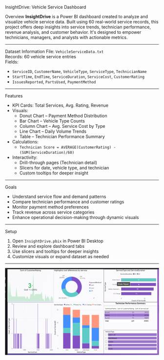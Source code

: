   InsightDrive: Vehicle Service Dashboard

  Overview
**InsightDrive** is a Power BI dashboard created to analyze and visualize vehicle service data. Built using 60 real-world service records, this project offers deep insights into service trends, technician performance, revenue analysis, and customer behavior. It's designed to empower technicians, managers, and analysts with actionable metrics.

---

  Dataset Information
File: `VehicleServiceData.txt`  
Records: 60 vehicle service entries  
Fields:
- `ServiceID`, `CustomerName`, `VehicleType`, `ServiceType`, `TechnicianName`
- `StartTime`, `EndTime`, `ServiceDuration`, `ServiceCost`, `CustomerRating`
- `IssuesReported`, `PartsUsed`, `PaymentMethod`

---

 Features
- KPI Cards: Total Services, Avg. Rating, Revenue
- Visuals:
  - Donut Chart – Payment Method Distribution  
  - Bar Chart – Vehicle Type Counts  
  - Column Chart – Avg. Service Cost by Type  
  - Line Chart – Daily Volume Trends  
  - Table – Technician Performance Summary  
- Calculations:
  - `Technician Score = AVERAGE(CustomerRating) - (SUM(ServiceDuration)/60)`
- Interactivity:
  - Drill-through pages (Technician detail)  
  - Slicers for date, vehicle type, and technician  
  - Custom tooltips for deeper insight

---

 Goals
- Understand service flow and demand patterns  
- Compare technician performance and customer ratings  
- Monitor payment method preferences  
- Track revenue across service categories  
- Enhance operational decision-making through dynamic visuals

---

 Setup
1. Open `InsightDrive.pbix` in Power BI Desktop  
2. Review and explore dashboard tabs  
3. Use slicers and tooltips for deeper insights  
4. Customize visuals or expand dataset as needed

---
![img alt](https://raw.githubusercontent.com/santhosh07sk/Vehicle-Service-Dashboard/e381eca3a9b7ab6891faac3d0a0edad3a0fbe723/Dash.png)
